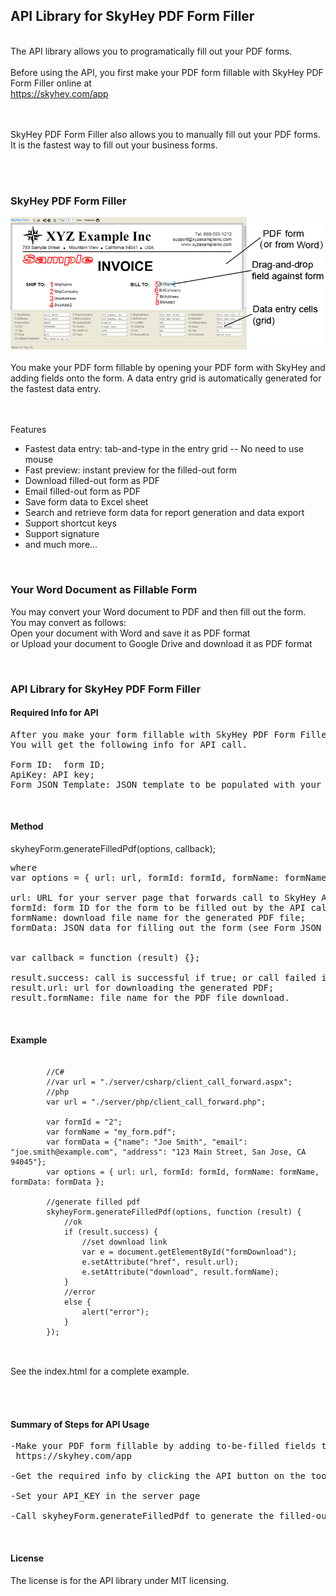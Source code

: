 <h2>API Library for SkyHey PDF Form Filler</h2>
<br />
The API library allows you to programatically fill out your PDF forms.
<br /><br />
Before using the API, you first make your PDF form fillable with SkyHey PDF Form Filler online at  
<br />
<a target="_blank" href="https://skyhey.com/app">https://skyhey.com/app</a>

<br /><br />
SkyHey PDF Form Filler also allows you to manually fill out your PDF forms.
It is the fastest way to fill out your business forms.

<br /><br />
<h3>SkyHey PDF Form Filler</h3>

<img src="./images/formfiller.png">
<br /><br />
You make your PDF form fillable by opening your PDF form with SkyHey and adding fields onto the form. 
A data entry grid is automatically generated for the fastest data entry.

<br /><br />
Features
<br />

<ul>
<li>Fastest data entry: tab-and-type in the entry grid -- No need to use mouse</li>
<li>Fast preview: instant preview for the filled-out form</li>
<li>Download filled-out form as PDF</li>
<li>Email filled-out form as PDF</li>
<li>Save form data to Excel sheet</li>
<li>Search and retrieve form data for report generation and data export</li>
<li>Support shortcut keys</li>
<li>Support signature</li>
<li>and much more...</li>
</ul>	   

<br />
<h3>Your Word Document as Fillable Form</h3>
<p>
You may convert your Word document to PDF and then fill out the form.<br />
You may convert as follows:<br />
Open your document with Word and save it as PDF format<br />
or Upload your document to Google Drive and download it as PDF format
</p>

<br />
<h3>API Library for SkyHey PDF Form Filler</h3>

<h4>Required Info for API</h4>

<pre>
After you make your form fillable with SkyHey PDF Form Filler, click the API button on the toolbar.
You will get the following info for API call.  

Form ID:  form ID;
ApiKey: API key;
Form JSON Template: JSON template to be populated with your own form data for filling out the form.
</pre>

<br />
<h4>Method</h4>

skyheyForm.generateFilledPdf(options, callback);

<pre>
where
var options = { url: url, formId: formId, formName: formName, formData: formData };

url: URL for your server page that forwards call to SkyHey API service. You specify API_KEY (see ApiKey above) in the server page;
formId: form ID for the form to be filled out by the API call (see Form ID above);
formName: download file name for the generated PDF file;
formData: JSON data for filling out the form (see Form JSON Template above).


var callback = function (result) {};

result.success: call is successful if true; or call failed if false;
result.url: url for downloading the generated PDF;
result.formName: file name for the PDF file download.
</pre>

<br />
<h4>Example</h4>

<pre><code>                  
        //C#
        //var url = "./server/csharp/client_call_forward.aspx";
        //php
        var url = "./server/php/client_call_forward.php";

        var formId = "2";
        var formName = "my_form.pdf";
        var formData = {"name": "Joe Smith", "email": "joe.smith@example.com", "address": "123 Main Street, San Jose, CA 94045"};
        var options = { url: url, formId: formId, formName: formName, formData: formData };

        //generate filled pdf
        skyheyForm.generateFilledPdf(options, function (result) {
            //ok
            if (result.success) {
                //set download link
                var e = document.getElementById("formDownload");
                e.setAttribute("href", result.url);
                e.setAttribute("download", result.formName);
            }
            //error
            else {
                alert("error");
            }
        });

</code></pre>
<br />
	See the index.html for a complete example.

<br /><br />
<h4>Summary of Steps for API Usage</h4>

<pre>
-Make your PDF form fillable by adding to-be-filled fields to the forms with SkyHey Form Filler online at 
 https://skyhey.com/app

-Get the required info by clicking the API button on the toolbar of SkyHey Form Filler

-Set your API_KEY in the server page

-Call skyheyForm.generateFilledPdf to generate the filled-out PDF
</pre>

<br />
<h4>License</h4>
The license is for the API library under MIT licensing.





